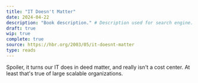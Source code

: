 ```yaml
---
title: "IT Doesn't Matter"
date: 2024-04-22
description: "Book description." # Description used for search engine.
draft: true
wip: true
complete: true
source: https://hbr.org/2003/05/it-doesnt-matter
type: reads
---
```


Spoiler, it turns our IT does in deed matter, and really isn't a cost center. At least that's true of large scalable organizations.